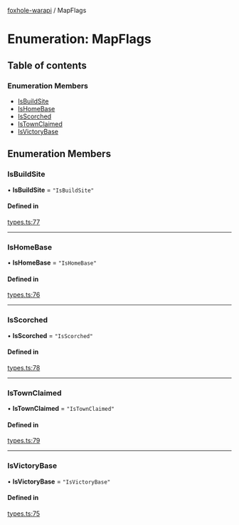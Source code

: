 [foxhole-warapi](../README.md) / MapFlags

# Enumeration: MapFlags

## Table of contents

### Enumeration Members

- [IsBuildSite](MapFlags.md#isbuildsite)
- [IsHomeBase](MapFlags.md#ishomebase)
- [IsScorched](MapFlags.md#isscorched)
- [IsTownClaimed](MapFlags.md#istownclaimed)
- [IsVictoryBase](MapFlags.md#isvictorybase)

## Enumeration Members

### IsBuildSite

• **IsBuildSite** = ``"IsBuildSite"``

#### Defined in

[types.ts:77](https://github.com/art0rz/foxhole-warapi/blob/04a2bac/src/types.ts#L77)

___

### IsHomeBase

• **IsHomeBase** = ``"IsHomeBase"``

#### Defined in

[types.ts:76](https://github.com/art0rz/foxhole-warapi/blob/04a2bac/src/types.ts#L76)

___

### IsScorched

• **IsScorched** = ``"IsScorched"``

#### Defined in

[types.ts:78](https://github.com/art0rz/foxhole-warapi/blob/04a2bac/src/types.ts#L78)

___

### IsTownClaimed

• **IsTownClaimed** = ``"IsTownClaimed"``

#### Defined in

[types.ts:79](https://github.com/art0rz/foxhole-warapi/blob/04a2bac/src/types.ts#L79)

___

### IsVictoryBase

• **IsVictoryBase** = ``"IsVictoryBase"``

#### Defined in

[types.ts:75](https://github.com/art0rz/foxhole-warapi/blob/04a2bac/src/types.ts#L75)
